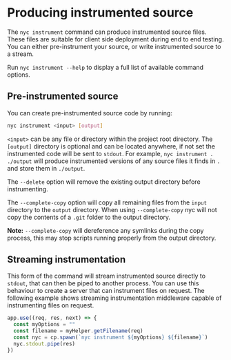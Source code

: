# Producing instrumented source

The `nyc instrument` command can produce instrumented source files.
These files are suitable for client side deployment during end to end testing.
You can either pre-instrument your source, or write instrumented source to a stream.

Run `nyc instrument --help` to display a full list of available command options.
 
## Pre-instrumented source 
 
You can create pre-instrumented source code by running:

```bash
nyc instrument <input> [output]
```

`<input>` can be any file or directory within the project root directory.
The `[output]` directory is optional and can be located anywhere, if not set the instrumented code will be sent to `stdout`.
For example, `nyc instrument . ./output` will produce instrumented versions of any source files it finds in `.` and store them in `./output`.

The `--delete` option will remove the existing output directory before instrumenting.

The `--complete-copy` option will copy all remaining files from the `input` directory to the `output` directory.
When using `--complete-copy` nyc will not copy the contents of a `.git` folder to the output directory.

**Note:** `--complete-copy` will dereference any symlinks during the copy process, this may stop scripts running properly from the output directory.

## Streaming instrumentation

This form of the command will stream instrumented source directly to `stdout`, that can then be piped to another process.
You can use this behaviour to create a server that can instrument files on request.
The following example shows streaming instrumentation middleware capable of instrumenting files on request.

```javascript
app.use((req, res, next) => {
  const myOptions = ""
  const filename = myHelper.getFilename(req)
  const nyc = cp.spawn(`nyc instrument ${myOptions} ${filename}`)
  nyc.stdout.pipe(res)
})
```

